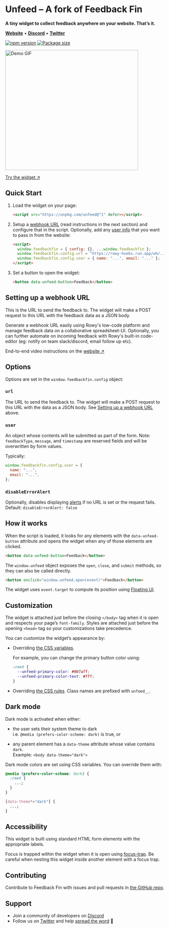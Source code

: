 # Unfeed – A fork of Feedback Fin

**A tiny widget to collect feedback anywhere on your website. That’s it.**

<p>
    <a target="_blank" rel="noopener" href="http://www.feedbackfin.com"><b>Website</b></a> •
    <a target="_blank" rel="noopener" href="https://discord.gg/fjBugmvzZP"><b>Discord</b></a> • 
    <a target="_blank" rel="noopener" href="https://twitter.com/rowyio"><b>Twitter</b></a>
</p>

[![npm version](https://badgen.net/npm/v/feedbackfin)](https://www.npmjs.com/package/feedbackfin)
[![Package size](https://badgen.net/bundlephobia/minzip/feedbackfin)](https://bundlephobia.com/result?p=feedbackfin)

<a href="https://feedbackfin.com" target="_blank" rel="noopener">
  <img src="https://user-images.githubusercontent.com/27017118/160980505-edf2c161-730d-4ba1-9ae2-2a0a01454954.gif" width="420" height="380" alt="Demo GIF" />
</a>

[Try the widget&nbsp;&UpperRightArrow;](https://feedbackfin.com)

## Quick Start

1. Load the widget on your page:

   ```html
   <script src="https://unpkg.com/unfeed@^1" defer></script>
   ```

2. Setup a [webhook URL](#setting-up-a-webhook-url) (read instructions in the
   next section) and configure that in the script. Optionally, add any
   [user info](#user) that you want to pass in from the website:

   ```html
   <script>
     window.feedbackfin = { config: {}, ...window.feedbackfin };
     window.feedbackfin.config.url = "https://rowy-hooks.run.app/wh/...";
     window.feedbackfin.config.user = { name: "...", email: "..." };
   </script>
   ```

3. Set a button to open the widget:
   ```html
   <button data-unfeed-button>Feedback</button>
   ```

## Setting up a webhook URL

This is the URL to send the feedback to. The widget will make a POST request to
this URL with the feedback data as a JSON body.

Generate a webhook URL easily using Rowy's low-code platform and manage feedback
data on a collaborative spreadsheet-UI. Optionally, you can further automate on
incoming feedback with Rowy's built-in code-editor (eg: notify on team
slack/discord, email follow up etc).

End-to-end video instructions on the
[website&nbsp;&UpperRightArrow;](https://feedbackfin.com/setup)

## Options

Options are set in the `window.feedbackfin.config` object:

### `url`

The URL to send the feedback to. The widget will make a POST request to this URL
with the data as a JSON body. See
[Setting up a webhook URL](#setting-up-a-webhook-url) above.

### `user`

An object whose contents will be submitted as part of the form. Note:
`feedbackType`, `message`, and `timestamp` are reserved fields and will be
overwritten by form values.

Typically:

```js
window.feedbackfin.config.user = {
  name: "...",
  email: "...",
};
```

### `disableErrorAlert`

Optionally, disables displaying
[alerts](https://developer.mozilla.org/en-US/docs/Web/API/Window/alert) if no
URL is set or the request fails. Default: `disableErrorAlert: false`

## How it works

When the script is loaded, it looks for any elements with the
`data-unfeed-button` attribute and opens the widget when any of those elements
are clicked.

```html
<button data-unfeed-button>Feedback</button>
```

The `window.unfeed` object exposes the `open`, `close`, and `submit` methods, so
they can also be called directly.

```html
<button onclick="window.unfeed.open(event)">Feedback</button>
```

The widget uses `event.target` to compute its position using
[Floating UI](https://floating-ui.com/).

## Customization

The widget is attached just before the closing `</body>` tag when it is open and
respects your page’s `font-family`. Styles are attached just before the opening
`<head>` tag so your customizations take precedence.

You can customize the widget’s appearance by:

- Overriding
  [the CSS variables](https://github.com/rowyio/feedbackfin/blob/main/src/form.css).

  For example, you can change the primary button color using:

  ```css
  :root {
    --unfeed-primary-color: #007aff;
    --unfeed-primary-color-text: #fff;
  }
  ```

- Overriding
  [the CSS rules](https://github.com/rowyio/feedbackfin/blob/main/src/form.css).
  Class names are prefixed with `unfeed__`.

## Dark mode

Dark mode is activated when either:

- the user sets their system theme to dark  
  i.e. `@media (prefers-color-scheme: dark)` is true, or

- any parent element has a `data-theme` attribute whose value contains `dark`.  
  Example: `<body data-theme="dark">`

Dark mode colors are set using CSS variables. You can override them with:

```css
@media (prefers-color-scheme: dark) {
  :root {
    ...;
  }
}

[data-theme*="dark"] {
  ...;
}
```

## Accessibility

This widget is built using standard HTML form elements with the appropriate
labels.

Focus is trapped within the widget when it is open using
[focus-trap](https://github.com/focus-trap/focus-trap). Be careful when nesting
this widget inside another element with a focus trap.

## Contributing

Contribute to Feedback Fin with issues and pull requests in
[the GitHub repo](https://github.com/rowyio/feedbackfin).

## Support

- Join a community of developers on [Discord](https://discord.gg/fjBugmvzZP)
- Follow us on [Twitter](https://twitter.com/rowyio) and help
  [spread the word](https://twitter.com/intent/tweet?text=Came%20across%20this%20cute,%20tiny%20widget%20to%20collect%20feedback%20anywhere%20on%20your%20website.%0a%0aOpen-source,%20free,%20and%20fully%20customizable.%0a%0ahttp://www.feedbackfin.com/)
  🙏
